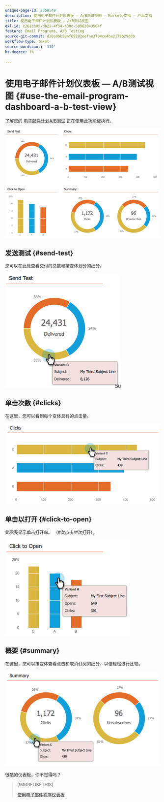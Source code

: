 ```yaml
---
unique-page-id: 2359549
description: 使用电子邮件计划仪表板 — A/B测试视图 — Marketo文档 — 产品文档
title: 使用电子邮件计划仪表板 — A/B测试视图
exl-id: c261bb05-db22-4f54-a30c-58963843584f
feature: Email Programs, A/B Testing
source-git-commit: d20a9bb584f69282eefae3704ce4be2179b29d0b
workflow-type: tm+mt
source-wordcount: '110'
ht-degree: 1%

---
```


# 使用电子邮件计划仪表板 — A/B测试视图 {#use-the-email-program-dashboard-a-b-test-view}

了解您的 [电子邮件计划A/B测试](/help/marketo/product-docs/email-marketing/email-programs/email-program-actions/email-test-a-b-test/add-an-a-b-test.md) 正在使用此功能板执行。

![](assets/image2014-9-12-16-3a14-3a28.png)

## 发送测试 {#send-test}

您可以在此处查看交付的总数和按变体划分的细分。

![](assets/image2014-9-12-16-3a16-3a2.png)

## 单击次数 {#clicks}

在这里，您可以看到每个变体具有的点击量。

![](assets/image2014-9-12-16-3a16-3a20.png)

## 单击以打开 {#click-to-open}

此图表显示单击打开率。 （#次点击/#次打开）。

![](assets/image2014-9-12-16-3a16-3a36.png)

## 概要 {#summary}

在这里，您可以按变体查看点击和取消订阅的细分，以便轻松进行比较。

![](assets/image2014-9-12-16-3a16-3a45.png)

很酷的仪表板，你不觉得吗？

>[!MORELIKETHIS]
>
>[使用电子邮件程序仪表板](/help/marketo/product-docs/email-marketing/email-programs/email-program-data/use-the-email-program-dashboard.md)

